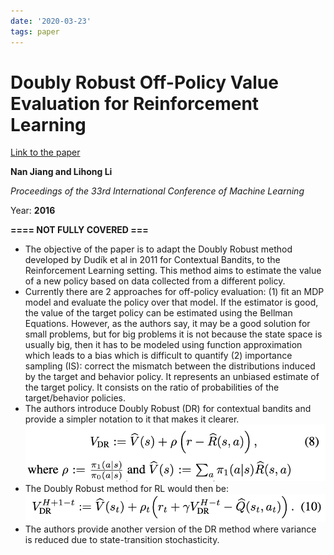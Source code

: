 ```yaml
---
date: '2020-03-23'
tags: paper
---
```

# Doubly Robust Off-Policy Value Evaluation for Reinforcement Learning

[Link to the paper](https://arxiv.org/abs/1511.03722)

**Nan Jiang and Lihong Li**

*Proceedings of the 33rd International Conference of Machine Learning*

Year: **2016**

**==== NOT FULLY COVERED ===**

- The objective of the paper is to adapt the Doubly Robust method developed by Dudík et
al in 2011 for Contextual Bandits, to the Reinforcement Learning setting. This method
aims to estimate the value of a new policy based on data collected from a different
policy.
- Currently there are 2 approaches for off-policy evaluation: (1) fit an MDP model and evaluate the policy over that model. If the estimator is good, the value of the target policy can be estimated using the Bellman Equations. However, as the authors say, it may be a good solution for small problems, but for big problems it is not because the state space is usually big, then it has to be modeled using function approximation which leads to a bias which is difficult to quantify (2) importance sampling (IS): correct the mismatch between the distributions induced by the target and behavior policy. It represents an unbiased estimate of the target policy. It consists on the ratio of probabilities of the target/behavior policies.
- The authors introduce Doubly Robust (DR) for contextual bandits and provide a simpler notation to it that makes it clearer.
![](assets/./jiang2016/DR-CB.png)
- The Doubly Robust method for RL would then be:
![](assets/./jiang2016/DR-RL.png)
- The authors provide another version of the DR method where variance is reduced due to state-transition stochasticity.